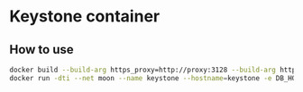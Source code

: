 # Keystone container

## How to use

```bash
docker build --build-arg https_proxy=http://proxy:3128 --build-arg http_proxy=http://proxy:3128 -t keystone:mitaka .
docker run -dti --net moon --name keystone --hostname=keystone -e DB_HOST=db -e DB_PASSWORD_ROOT=my_password -p 35357:35357 -p 5000:5000 keystone:mitaka
```